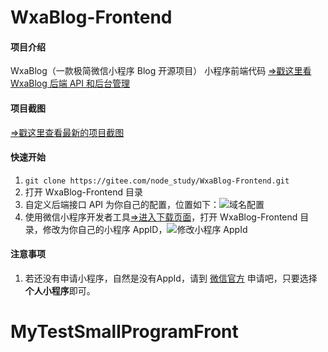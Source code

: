 # WxaBlog-Frontend

#### 项目介绍
WxaBlog（一款极简微信小程序 Blog 开源项目） 小程序前端代码 [=>戳这里看 WxaBlog 后端 API 和后台管理](https://gitee.com/node_study/WxaBlog-Backend)
#### 项目截图
[=>戳这里查看最新的项目截图](https://gitee.com/node_study/WxaBlog-Backend/blob/master/README.md)
#### 快速开始
1. `git clone https://gitee.com/node_study/WxaBlog-Frontend.git`
2. 打开 WxaBlog-Frontend 目录
3. 自定义后端接口 API 为你自己的配置，位置如下：![域名配置](https://gitee.com/uploads/images/2018/0509/074409_d2e03b32_1174423.png "屏幕截图.png")
4. 使用微信小程序开发者工具[=>进入下载页面](https://developers.weixin.qq.com/miniprogram/dev/devtools/download.html)，打开 WxaBlog-Frontend 目录，修改为你自己的小程序 AppID，![修改小程序 AppId](https://gitee.com/uploads/images/2018/0509/074922_fd39ce34_1174423.png "屏幕截图.png")

#### 注意事项
1. 若还没有申请小程序，自然是没有AppId，请到 [微信官方](https://mp.weixin.qq.com) 申请吧，只要选择**个人小程序**即可。

# MyTestSmallProgramFront
